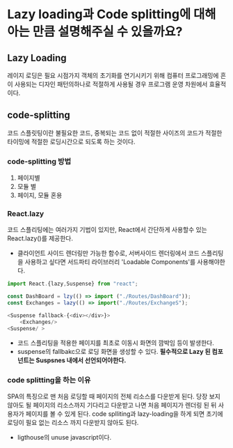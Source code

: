 # Lazy loading과 Code splitting에 대해 아는 만큼 설명해주실 수 있을까요?

## Lazy Loading

레이지 로딩은 필요 시점가지 객체의 초기화를 연기시키기 위해 컴퓨터 프로그래밍에 흔이 사용되는 디자인 패턴의하나로 적절하게 사용될 경우 프로그램 운영 차원에서 효율적이다.

## code-splitting

코드 스플릿팅이란 불필요한 코드, 중복되는 코드 없이 적절한 사이즈의 코드가 적절한 타이밍에 적절한 로딩시간으로 되도록 하는 것이다.

### code-splitting 방법

1. 페이지별
2. 모듈 별
3. 페이지, 모듈 혼용

### React.lazy

코드 스플리팅에는 여러가지 기법이 있지만, React에서 간단하게 사용할수 있는 React.lazy()를 제공한다.

- 클라이언트 사이드 렌더링만 가능한 함수로, 서버사이드 렌더링에서 코드 스플리팅을 사용하고 싶다면 서드파티 라이브러리 'Loadable Components'를 사용해야한다.

```javascript
import React.{lazy,Suspense} from "react";

const DashBoard = lzy(() => import ("./Routes/DashBoard"));
const Exchanges = lazy(() => import("./Routes/ExchangeS");
```

```javascript
<Suspense fallback-{<div></div>}>
    <Exchanges/>
<Suspense/ >
```

- 코드 스플리팅을 적용한 페이지를 최초로 이동시 화면의 깜박임 등이 발생한다.
- suspense의 fallbakc으로 로딩 화면을 생성할 수 있다.
  **필수적으로 Lazy 된 컴포넌트는 Suspsnes 내에서 선언되어야한다.**

### code splitting을 하는 이유

SPA의 특징으로 맨 처음 로딩할 때 페이지의 전체 리소스를 다운받게 된다. 당장 보지 않아도 될 페이지의 리소스까지 기다리고 다운받고 나면 처음 페이지가 렌더링 된 뒤 사용자가 페이지를 볼 수 있게 된다.
code splliting과 lazy-loading을 하게 되면 초기에 로딩이 필요 없는 리소스 까지 다운받지 않아도 된다.

- ligthouse의 unuse javascript이다.
